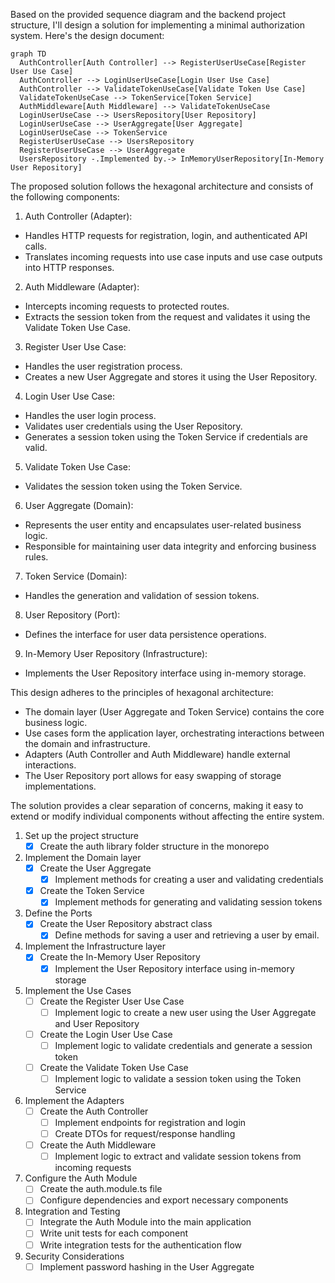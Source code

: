 Based on the provided sequence diagram and the backend project structure, I'll design a solution for implementing a minimal authorization system. Here's the design document:

```mermaid
graph TD
  AuthController[Auth Controller] --> RegisterUserUseCase[Register User Use Case]
  AuthController --> LoginUserUseCase[Login User Use Case]
  AuthController --> ValidateTokenUseCase[Validate Token Use Case]
  ValidateTokenUseCase --> TokenService[Token Service]
  AuthMiddleware[Auth Middleware] --> ValidateTokenUseCase
  LoginUserUseCase --> UsersRepository[User Repository]
  LoginUserUseCase --> UserAggregate[User Aggregate]
  LoginUserUseCase --> TokenService
  RegisterUserUseCase --> UsersRepository
  RegisterUserUseCase --> UserAggregate
  UsersRepository -.Implemented by.-> InMemoryUserRepository[In-Memory User Repository]

```

The proposed solution follows the hexagonal architecture and consists of the following components:

1. Auth Controller (Adapter):
  - Handles HTTP requests for registration, login, and authenticated API calls.
  - Translates incoming requests into use case inputs and use case outputs into HTTP responses.

2. Auth Middleware (Adapter):
  - Intercepts incoming requests to protected routes.
  - Extracts the session token from the request and validates it using the Validate Token Use Case.

3. Register User Use Case:
  - Handles the user registration process.
  - Creates a new User Aggregate and stores it using the User Repository.

4. Login User Use Case:
  - Handles the user login process.
  - Validates user credentials using the User Repository.
  - Generates a session token using the Token Service if credentials are valid.

5. Validate Token Use Case:
  - Validates the session token using the Token Service.

6. User Aggregate (Domain):
  - Represents the user entity and encapsulates user-related business logic.
  - Responsible for maintaining user data integrity and enforcing business rules.

7. Token Service (Domain):
  - Handles the generation and validation of session tokens.

8. User Repository (Port):
  - Defines the interface for user data persistence operations.

9. In-Memory User Repository (Infrastructure):
  - Implements the User Repository interface using in-memory storage.

This design adheres to the principles of hexagonal architecture:
- The domain layer (User Aggregate and Token Service) contains the core business logic.
- Use cases form the application layer, orchestrating interactions between the domain and infrastructure.
- Adapters (Auth Controller and Auth Middleware) handle external interactions.
- The User Repository port allows for easy swapping of storage implementations.

The solution provides a clear separation of concerns, making it easy to extend or modify individual components without affecting the entire system.

1. Set up the project structure
   - [X] Create the auth library folder structure in the monorepo
2. Implement the Domain layer
   - [X] Create the User Aggregate
     - [X] Implement methods for creating a user and validating credentials
   - [X] Create the Token Service
     - [X] Implement methods for generating and validating session tokens
3. Define the Ports
   - [X] Create the User Repository abstract class
     - [X] Define methods for saving a user and retrieving a user by email.
4. Implement the Infrastructure layer
   - [X] Create the In-Memory User Repository
     - [X] Implement the User Repository interface using in-memory storage
5. Implement the Use Cases
   - [ ] Create the Register User Use Case
     - [ ] Implement logic to create a new user using the User Aggregate and User Repository
   - [ ] Create the Login User Use Case
     - [ ] Implement logic to validate credentials and generate a session token
   - [ ] Create the Validate Token Use Case
     - [ ] Implement logic to validate a session token using the Token Service

6. Implement the Adapters
   - [ ] Create the Auth Controller
     - [ ] Implement endpoints for registration and login
     - [ ] Create DTOs for request/response handling
   - [ ] Create the Auth Middleware
     - [ ] Implement logic to extract and validate session tokens from incoming requests

7. Configure the Auth Module
   - [ ] Create the auth.module.ts file
   - [ ] Configure dependencies and export necessary components

8. Integration and Testing
   - [ ] Integrate the Auth Module into the main application
   - [ ] Write unit tests for each component
   - [ ] Write integration tests for the authentication flow
9. Security Considerations
   - [ ] Implement password hashing in the User Aggregate
